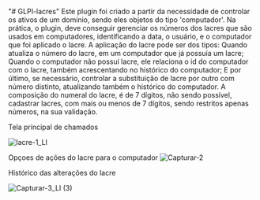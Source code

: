 "# GLPI-lacres" 
Este plugin foi criado a partir da necessidade de controlar os ativos de um domínio, sendo eles objetos do tipo 'computador'.
Na prática, o plugin, deve conseguir gerenciar os números dos lacres que são usados em computadores, identificando a data, o usuário, e o computador
que foi aplicado o lacre. A aplicação do lacre pode ser dos tipos: Quando atualiza o número do lacre, em um computador que já possuía um lacre; Quando o computador
não possuí lacre, ele relaciona o id do computador com o lacre, também acrescentando no histórico do computador; E por último, se necessário, controlar a substituição de 
lacre por outro com número distinto, atualizando também o histórico do computador.
A composição do numeral do lacre, é de 7 dígitos, não sendo possível, cadastrar lacres, com mais ou menos de 7 dígitos, sendo restritos apenas números, na sua validação.


Tela principal de chamados

![lacre-1_LI](https://user-images.githubusercontent.com/3485511/190216862-0e56486d-8a04-4b9a-bd68-d2e53d9adaf3.jpg)



Opçoes de ações do lacre para o computador
![Capturar-2](https://user-images.githubusercontent.com/3485511/190215941-e3ff6674-5f54-4063-b2c2-f00340ff9eff.PNG)

Histórico das alterações do lacre


![Capturar-3_LI (3)](https://user-images.githubusercontent.com/3485511/190216744-bbbfb202-dd62-4047-9f7a-99922bb9cc10.jpg)
